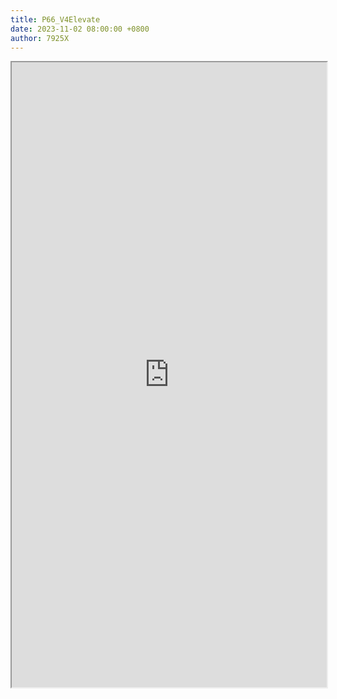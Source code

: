 ```yaml
---
title: P66_V4Elevate
date: 2023-11-02 08:00:00 +0800
author: 7925X
---
```


<iframe src="https://y.dialwo.com/7925X2024/20231102-P66_V4Elevate.pdf" width="100%" height="1000px"></iframe>

